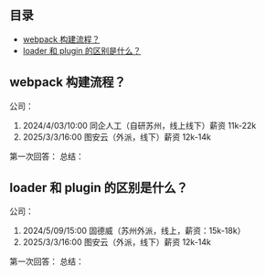 ## 目录

- [webpack 构建流程？](##1)
- [loader 和 plugin 的区别是什么？](##2)

## webpack 构建流程？

公司：

1. 2024/4/03/10:00 同企人工（自研苏州，线上线下）薪资 11k-22k
2. 2025/3/3/16:00 图安云（外派，线下）薪资 12k-14k

第一次回答：
总结：

## loader 和 plugin 的区别是什么？

公司：

1. 2024/5/09/15:00 固德威（苏州外派，线上，薪资：15k-18k）
2. 2025/3/3/16:00 图安云（外派，线下）薪资 12k-14k

第一次回答：
总结：
